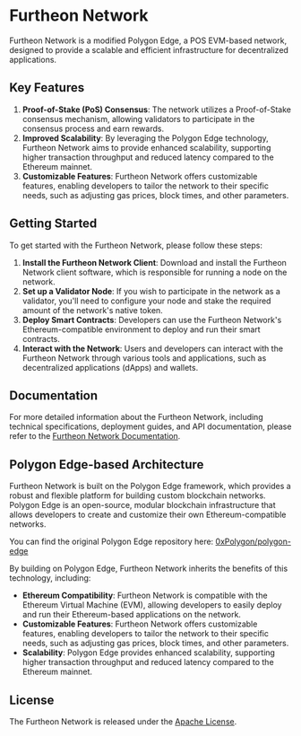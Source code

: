 # Furtheon Network

Furtheon Network is a modified Polygon Edge, a POS EVM-based network, designed to provide a scalable and efficient infrastructure for decentralized applications.

## Key Features

1. **Proof-of-Stake (PoS) Consensus**: The network utilizes a Proof-of-Stake consensus mechanism, allowing validators to participate in the consensus process and earn rewards.
2. **Improved Scalability**: By leveraging the Polygon Edge technology, Furtheon Network aims to provide enhanced scalability, supporting higher transaction throughput and reduced latency compared to the Ethereum mainnet.
3. **Customizable Features**: Furtheon Network offers customizable features, enabling developers to tailor the network to their specific needs, such as adjusting gas prices, block times, and other parameters.

## Getting Started

To get started with the Furtheon Network, please follow these steps:

1. **Install the Furtheon Network Client**: Download and install the Furtheon Network client software, which is responsible for running a node on the network.
2. **Set up a Validator Node**: If you wish to participate in the network as a validator, you'll need to configure your node and stake the required amount of the network's native token.
3. **Deploy Smart Contracts**: Developers can use the Furtheon Network's Ethereum-compatible environment to deploy and run their smart contracts.
4. **Interact with the Network**: Users and developers can interact with the Furtheon Network through various tools and applications, such as decentralized applications (dApps) and wallets.

## Documentation

For more detailed information about the Furtheon Network, including technical specifications, deployment guides, and API documentation, please refer to the [Furtheon Network Documentation](https://docs.furtheon.network).

## Polygon Edge-based Architecture

Furtheon Network is built on the Polygon Edge framework, which provides a robust and flexible platform for building custom blockchain networks. Polygon Edge is an open-source, modular blockchain infrastructure that allows developers to create and customize their own Ethereum-compatible networks.

You can find the original Polygon Edge repository here: [0xPolygon/polygon-edge](https://github.com/0xPolygon/polygon-edge)

By building on Polygon Edge, Furtheon Network inherits the benefits of this technology, including:

- **Ethereum Compatibility**: Furtheon Network is compatible with the Ethereum Virtual Machine (EVM), allowing developers to easily deploy and run their Ethereum-based applications on the network.
- **Customizable Features**: Furtheon Network offers customizable features, enabling developers to tailor the network to their specific needs, such as adjusting gas prices, block times, and other parameters.
- **Scalability**: Polygon Edge provides enhanced scalability, supporting higher transaction throughput and reduced latency compared to the Ethereum mainnet.

## License

The Furtheon Network is released under the [Apache License](LICENSE).
